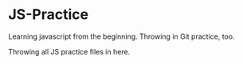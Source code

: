 # JS-Practice
Learning javascript from the beginning. Throwing in Git practice, too.

Throwing all JS practice files in here.
